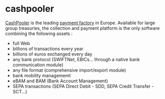 # cashpooler
[CashPooler](http://www.datalog-finance.com/en/cashsolutions-range/payment-cashpooler/) is the leading [payment factory](https://github.com/alainaroussel/payment-factory/) in Europe. Available for large group treasuries, the collection and payment platform is the only software combining the following assets : 
- full Web 
- billions of transactions every year 
- billions of euros exchanged every day 
- any bank protocol (SWIFTNet, EBICs... through a native bank communication module) 
- any file format (comprehensive import/export module) 
- bank mobility managememt 
- eBAM and BAM (Bank Account Management) 
- SEPA transactions (SEPA Direct Debit - SDD, SEPA Credit Transfer - SCT...)
